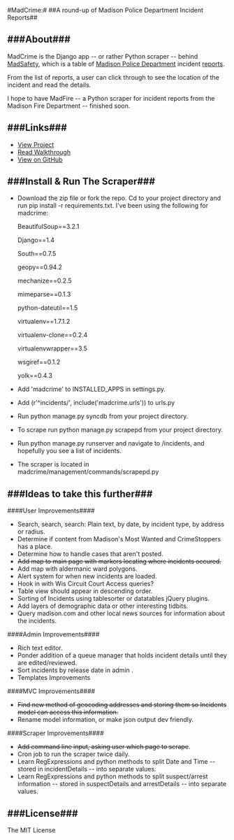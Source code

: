 #MadCrime:#
##A round-up of Madison Police Department Incident Reports##

###About###
----
MadCrime is the Django app -- or rather Python scraper -- behind [MadSafety](http://www.madsafety.nwsmkr.com/incidents), which is a table of [Madison Police Department](http://www.cityofmadison.com/police/) incident [reports](http://www.cityofmadison.com/incidentReports/incidentlist.cfm?a=71).

From the list of reports, a user can click through to see the location of the incident and read the details.

I hope to have MadFire -- a Python scraper for incident reports from the Madison Fire Department -- finished soon.

###Links###
----
- [View Project](http://www.madsafety.nwsmkr.com/incidents/)
- [Read Walkthrough](http://www.chrislkeller.com/introducing-madcrime-a-django-based-scraper-o)
- [View on GitHub](https://github.com/chrislkeller/madcrime)

###Install & Run The Scraper###
----
- Download the zip file or fork the repo. Cd to your project directory and run pip install -r requirements.txt. I've been using the following for madcrime:

	BeautifulSoup==3.2.1
	
	Django==1.4
	
	South==0.7.5
	
	geopy==0.94.2
	
	mechanize==0.2.5
	
	mimeparse==0.1.3
	
	python-dateutil==1.5
	
	virtualenv==1.7.1.2
	
	virtualenv-clone==0.2.4
	
	virtualenvwrapper==3.5
	
	wsgiref==0.1.2
	
	yolk==0.4.3

- Add 'madcrime' to INSTALLED_APPS in settings.py.

- Add (r'^incidents/', include('madcrime.urls')) to urls.py

- Run python manage.py syncdb from your project directory.

- To scrape run python manage.py scrapepd from your project directory.

- Run python manage.py runserver and navigate to /incidents, and hopefully you see a list of incidents.

- The scraper is located in madcrime/management/commands/scrapepd.py

###Ideas to take this further###
----
####User Improvements####
- Search, search, search: Plain text, by date, by incident type, by address or radius.
- Determine if content from Madison's Most Wanted and CrimeStoppers has a place.
- Determine how to handle cases that aren't posted.
- <del>Add map to main page with markers locating where incidents occured.</del>
- Add map with aldermanic ward polygons.
- Alert system for when new incidents are loaded.
- Hook in with Wis Circuit Court Access queries?
- Table view should appear in descending order.
- Sorting of Incidents using tablesorter or datatables jQuery plugins.
- Add layers of demographic data or other interesting tidbits.
- Query madison.com and other local news sources for information about the incidents.

####Admin Improvements####
- Rich text editor.
- Ponder addition of a queue manager that holds incident details until they are edited/reviewed.
- Sort incidents by release date in admin .
- Templates Improvements

####MVC Improvements####
- <del>Find new method of geocoding addresses and storing them so Incidents model can access this information.</del>
- Rename model information, or make json output dev friendly.

####Scraper Improvements####
- <del>Add command line input, asking user which page to scrape</del>.
- Cron job to run the scraper twice daily.
- Learn RegExpressions and python methods to split Date and Time -- stored in incidentDetails -- into separate values.
- Learn RegExpressions and python methods to split suspect/arrest information -- stored in suspectDetails and arrestDetails -- into separate values.

###License###
----
The MIT License